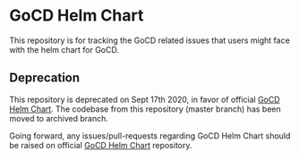 # GoCD Helm Chart

This repository is for tracking the GoCD related issues that users might face with the helm chart for GoCD.

## Deprecation

This repository is deprecated on Sept 17th 2020, in favor of official [GoCD Helm Chart](https://github.com/gocd/helm-chart).
The codebase from this repository (master branch) has been moved to archived branch.

Going forward, any issues/pull-requests regarding GoCD Helm Chart should be raised on official [GoCD Helm Chart](https://github.com/gocd/helm-chart) repository.


